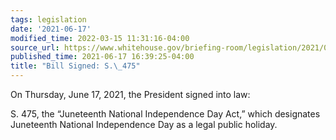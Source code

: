 ```yaml
---
tags: legislation
date: '2021-06-17'
modified_time: 2022-03-15 11:31:16-04:00
source_url: https://www.whitehouse.gov/briefing-room/legislation/2021/06/17/bill-signed-s-475/
published_time: 2021-06-17 16:39:25-04:00
title: "Bill Signed: S.\_475"
---
```

 
On Thursday, June 17, 2021, the President signed into law:

S. 475, the “Juneteenth National Independence Day Act,” which designates
Juneteenth National Independence Day as a legal public holiday.
